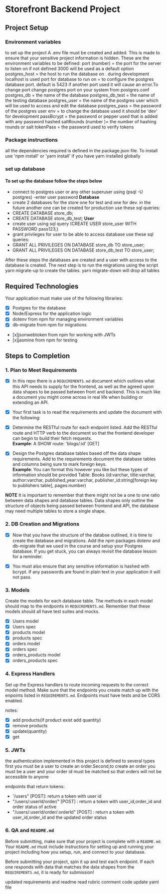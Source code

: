 # Storefront Backend Project

## Project Setup

### Environment variables

to set up the project A .env file must be created and added. This is made to ensure that your sensitive project information is hidden.
These are the environment variables to be defined:
port (number) = the port for the server to listen on if not defined 3000 will be used as a default option
postgres_host = the host to run the database on . during development localhost is used
port for database to run on = to configure the postgres database port. default is 5423 if another port used it will cause an error.To change port change postgres port on your system from postgres.conf
postgres_db = the name of the database
postgres_db_test = the name of the testing database
postgres_user = the name of the postgres user which will be used to access and edit the database
postgres_pass = the password of the postgres user
env = to change the database used it should be 'dev' for development
passBcrypt = the password or pepper used that is added with any password hashed
saltRounds (number )= the number of hashing rounds or salt
tokenPass = the password used to verify tokens

### Package instructions

all the dependencies required is defined in the package.json file. To install use 'npm install' or 'yarn install' if you have yarn installed globally

### set up database

#### To set up the database follow the steps below

- connect to postgres user or any other superuser using (psql -U postgres)
  -enter user password
  **Database**
- create 2 databases for the store one for test and one for dev. in the future another one can be created for production
  use these sql queries:
- CREATE DATABASE store_db;
- CREATE DATABASE store_db_test;
  **User**
- create user using sql query (CREATE USER store_user WITH PASSWORD pass123;)
- grant privileges for user to be able to access database
  use these sql queries:
- GRANT ALL PRIVILEGES ON DATABASE store_db TO store_user;
- GRANT ALL PRIVILEGES ON DATABASE store_db_test TO store_user;

After these steps the databases are created and a user with access to the database is created. The next step is to run the migrations using the script yarn migrate-up to create the tables. yarn migrate-down will drop all tables

## Required Technologies

Your application must make use of the following libraries:

- [x] Postgres for the database
- [x] Node/Express for the application logic
- [x] dotenv from npm for managing environment variables
- [x] db-migrate from npm for migrations
- [x]jsonwebtoken from npm for working with JWTs
- [x]jasmine from npm for testing

## Steps to Completion

### 1. Plan to Meet Requirements

- [x] In this repo there is a `REQUIREMENTS.md` document which outlines what this API needs to supply for the frontend, as well as the agreed upon data shapes to be passed between front and backend. This is much like a document you might come across in real life when building or extending an API.

- [x] Your first task is to read the requirements and update the document with the following:

- [x] Determine the RESTful route for each endpoint listed. Add the RESTful route and HTTP verb to the document so that the frontend developer can begin to build their fetch requests.  
       **Example**: A SHOW route: 'blogs/:id' [GET]

- [x] Design the Postgres database tables based off the data shape requirements. Add to the requirements document the database tables and columns being sure to mark foreign keys.  
       **Example**: You can format this however you like but these types of information should be provided
      Table: Books (id:varchar, title:varchar, author:varchar, published_year:varchar, publisher_id:string[foreign key to publishers table], pages:number)

**NOTE** It is important to remember that there might not be a one to one ratio between data shapes and database tables. Data shapes only outline the structure of objects being passed between frontend and API, the database may need multiple tables to store a single shape.

### 2. DB Creation and Migrations

- [x] Now that you have the structure of the databse outlined, it is time to create the database and migrations. Add the npm packages dotenv and db-migrate that we used in the course and setup your Postgres database. If you get stuck, you can always revisit the database lesson for a reminder.

- [x] You must also ensure that any sensitive information is hashed with bcrypt. If any passwords are found in plain text in your application it will not pass.

### 3. Models

Create the models for each database table. The methods in each model should map to the endpoints in `REQUIREMENTS.md`. Remember that these models should all have test suites and mocks.

- [x] Users model
- [x] Users spec
- [x] products model
- [x] products spec
- [x] orders model
- [x] orders spec
- [x] orders_products model
- [x] orders_products spec

### 4. Express Handlers

Set up the Express handlers to route incoming requests to the correct model method. Make sure that the endpoints you create match up with the enpoints listed in `REQUIREMENTS.md`. Endpoints must have tests and be CORS enabled.

notes:

- [x] add products(if product exist add quantity)
- [x] remove products
- [x] update(quantity)
- [x] get

### 5. JWTs

the authentication implemented in this project is defined to several types first you must be a user to create an order.Second,to create an order you must be a user and your order id must be matched so that orders will not be accessible to anyone

endpoints that return tokens:

- '/users" [POST]: return a token with user id
- "/users/:userId/order/" [POST] : return a token with user_id,order_id and order status of active
- "/users/:userId/order/:orderId" [POST] : return a token with user_id,order_id and the updated order status

### 6. QA and `README.md`

Before submitting, make sure that your project is complete with a `README.md`. Your `README.md` must include instructions for setting up and running your project including how you setup, run, and connect to your database.

Before submitting your project, spin it up and test each endpoint. If each one responds with data that matches the data shapes from the `REQUIREMENTS.md`, it is ready for submission!

updated requirements and readme
read rubric
comment code
update yaml file
